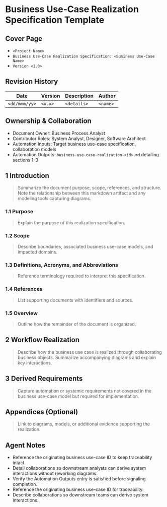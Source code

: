# Business Use-Case Realization Specification Template

## Cover Page

- `<Project Name>`
- `Business Use-Case Realization Specification: <Business Use-Case Name>`
- `Version <1.0>`


## Revision History

| Date | Version | Description | Author |
| --- | --- | --- | --- |
| `<dd/mmm/yy>` | `<x.x>` | `<details>` | `<name>` |

## Ownership & Collaboration

- Document Owner: Business Process Analyst
- Contributor Roles: System Analyst, Designer, Software Architect
- Automation Inputs: Target business use-case specification, collaboration models
- Automation Outputs: `business-use-case-realization-<id>.md` detailing sections 1–3


## 1 Introduction

> Summarize the document purpose, scope, references, and structure. Note the relationship between this markdown artifact and any modeling tools capturing diagrams.

### 1.1 Purpose

> Explain the purpose of this realization specification.

### 1.2 Scope

> Describe boundaries, associated business use-case models, and impacted domains.

### 1.3 Definitions, Acronyms, and Abbreviations

> Reference terminology required to interpret this specification.

### 1.4 References

> List supporting documents with identifiers and sources.

### 1.5 Overview

> Outline how the remainder of the document is organized.

## 2 Workflow Realization

> Describe how the business use case is realized through collaborating business objects. Summarize accompanying diagrams and explain key interactions.

## 3 Derived Requirements

> Capture automation or systemic requirements not covered in the business use-case model but required for implementation.

## Appendices (Optional)

> Link to diagrams, models, or additional evidence supporting the realization.

## Agent Notes

- Reference the originating business use-case ID to keep traceability intact.
- Detail collaborations so downstream analysts can derive system interactions without reworking diagrams.
- Verify the Automation Outputs entry is satisfied before signaling completion.
- Reference the originating business use-case ID for traceability.
- Describe collaborations so downstream teams can derive system interactions.

